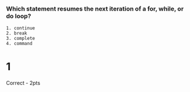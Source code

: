 ### Which statement resumes the next iteration of a for, while, or do loop?
```
1. continue
2. break
3. complete
4. command
```
# 1

Correct - 2pts


